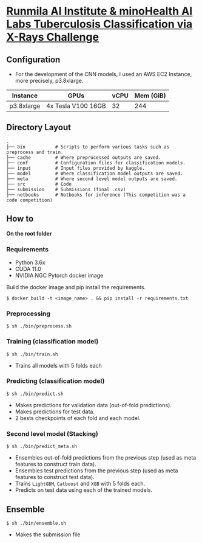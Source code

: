 ﻿# [Runmila AI Institute & minoHealth AI Labs Tuberculosis Classification via X-Rays Challenge](https://zindi.africa/competitions/runmila-ai-institute-minohealth-ai-labs-tuberculosis-classification-via-x-rays-challenge)

## Configuration
- For the development of the CNN models, I used an AWS EC2 Instance, more precisely, p3.8xlarge.

| Instance | GPUs              |vCPU | Mem (GiB) |
|----------|-------------------|-----|-----------|
|p3.8xlarge|4x Tesla V100 16GB | 32  | 244       |

## Directory Layout
```
.
├── bin           # Scripts to perform various tasks such as preprocess and train.
├── cache         # Where preprocessed outputs are saved.
├── conf          # Configuration files for classification models.
├── input         # Input files provided by kaggle. 
├── model         # Where classification model outputs are saved.
├── meta          # Where second level model outputs are saved.
├── src           # Code
├── submission    # Submissions (final .csv)
├── notbooks      # Notbooks for inference (This competition was a code competition)
```

## How to
**On the root folder**
### Requirements
- Python 3.6x
- CUDA 11.0
- NVIDIA NGC Pytorch docker image

Build the docker image and pip install the requirements.
```
$ docker build -t <image_name> . && pip install -r requirements.txt
```
### Preprocessing
```
$ sh ./bin/preprocess.sh
```
### Training (classification model)
```
$ sh ./bin/train.sh
```
- Trains all models with 5 folds each

### Predicting (classification model)
```
$ sh ./bin/predict.sh
```
-   Makes predictions for validation data (out-of-fold predictions).
-   Makes predictions for test data.
-   2 bests checkpoints of each fold and each model.

### Second level model (Stacking)
```
$ sh ./bin/predict_meta.sh
```
-   Ensembles out-of-fold predictions from the previous step (used as meta features to construct train data).
-   Ensembles test predictions from the previous step (used as meta features to construct test data).
-   Trains  `LightGBM`,  `Catboost`  and  `XGB`  with 5 folds each.
-   Predicts on test data using each of the trained models.

## Ensemble
```
$ sh ./bin/ensemble.sh
```
- Makes the submission file

